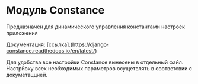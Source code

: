 # Модуль Constance

Предназначен для динамического управления константами настроек приложения 

Документация: [ссылка].(https://django-constance.readthedocs.io/en/latest/)

Для удобства все  настройки Constance вынесены в отдельный файл.
Настрйоку всех необходимых параметров осущетвлять в соответсвии с докуметаццией.
